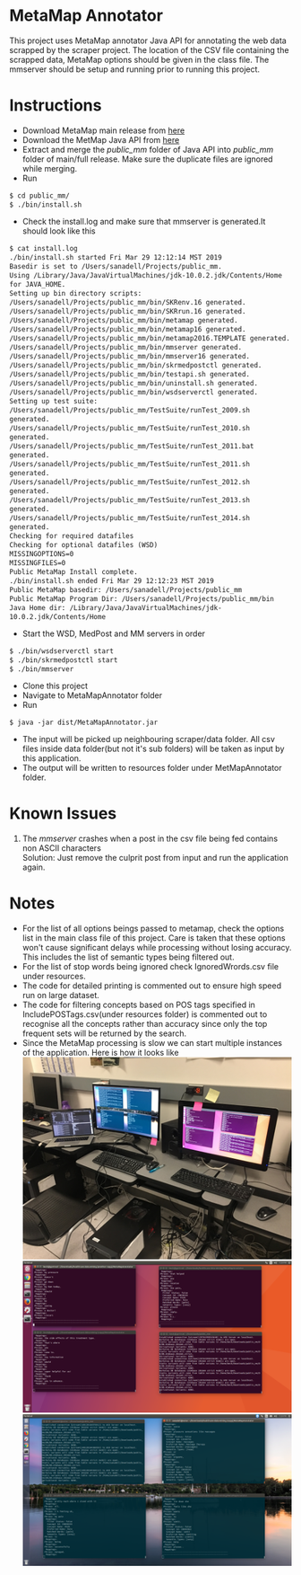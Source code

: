 # MetaMap Annotator
This project uses MetaMap annotator Java API for annotating the web data scrapped by the scraper project.
The location of the CSV file containing the scrapped data, MetaMap options should be given in the class file.
The mmserver should be setup and running prior to running this project.

# Instructions
* Download MetaMap main release from [here](https://metamap.nlm.nih.gov/MainDownload.shtml)
* Download the MetMap Java API from [here](https://metamap.nlm.nih.gov/JavaApi.shtml)
* Extract and merge the *public_mm* folder of Java API into *public_mm* folder of main/full release. Make sure the duplicate files are ignored while merging.
* Run 
```
$ cd public_mm/
$ ./bin/install.sh
```
* Check the install.log and make sure that mmserver is generated.It should look like this
```
$ cat install.log 
./bin/install.sh started Fri Mar 29 12:12:14 MST 2019
Basedir is set to /Users/sanadell/Projects/public_mm.
Using /Library/Java/JavaVirtualMachines/jdk-10.0.2.jdk/Contents/Home for JAVA_HOME.
Setting up bin directory scripts:
/Users/sanadell/Projects/public_mm/bin/SKRenv.16 generated.
/Users/sanadell/Projects/public_mm/bin/SKRrun.16 generated.
/Users/sanadell/Projects/public_mm/bin/metamap generated.
/Users/sanadell/Projects/public_mm/bin/metamap16 generated.
/Users/sanadell/Projects/public_mm/bin/metamap2016.TEMPLATE generated.
/Users/sanadell/Projects/public_mm/bin/mmserver generated.
/Users/sanadell/Projects/public_mm/bin/mmserver16 generated.
/Users/sanadell/Projects/public_mm/bin/skrmedpostctl generated.
/Users/sanadell/Projects/public_mm/bin/testapi.sh generated.
/Users/sanadell/Projects/public_mm/bin/uninstall.sh generated.
/Users/sanadell/Projects/public_mm/bin/wsdserverctl generated.
Setting up test suite:
/Users/sanadell/Projects/public_mm/TestSuite/runTest_2009.sh generated.
/Users/sanadell/Projects/public_mm/TestSuite/runTest_2010.sh generated.
/Users/sanadell/Projects/public_mm/TestSuite/runTest_2011.bat generated.
/Users/sanadell/Projects/public_mm/TestSuite/runTest_2011.sh generated.
/Users/sanadell/Projects/public_mm/TestSuite/runTest_2012.sh generated.
/Users/sanadell/Projects/public_mm/TestSuite/runTest_2013.sh generated.
/Users/sanadell/Projects/public_mm/TestSuite/runTest_2014.sh generated.
Checking for required datafiles
Checking for optional datafiles (WSD)
MISSINGOPTIONS=0
MISSINGFILES=0
Public MetaMap Install complete.
./bin/install.sh ended Fri Mar 29 12:12:23 MST 2019
Public MetaMap basedir: /Users/sanadell/Projects/public_mm
Public MetaMap Program Dir: /Users/sanadell/Projects/public_mm/bin
Java Home dir: /Library/Java/JavaVirtualMachines/jdk-10.0.2.jdk/Contents/Home
```
* Start the WSD, MedPost and MM servers in order
```
$ ./bin/wsdserverctl start
$ ./bin/skrmedpostctl start
$ ./bin/mmserver
```
* Clone this project
* Navigate to MetaMapAnnotator folder
* Run
```
$ java -jar dist/MetaMapAnnotator.jar
```
* The input will be picked up neighbouring scraper/data folder. All csv files inside data folder(but not it's sub folders) will be taken as input by this application.
* The output will be written to resources folder under MetMapAnnotator folder.

# Known Issues
1. The *mmserver* crashes when a post in the csv file being fed contains non ASCII characters<br>
Solution: Just remove the culprit post from input and run the application again.

# Notes
* For the list of all options beings passed to metamap, check the options list in the main class file of this project. Care is taken that these options won't cause significant delays while processing without losing accuracy. This includes the list of semantic types being filtered out.
* For the list of stop words being ignored check IgnoredWrords.csv file under resources.
* The code for detailed printing is commented out to ensure high speed run on large dataset.
* The code for filtering concepts based on POS tags specified in IncludePOSTags.csv(under resources folder) is commented out to recognise all the  concepts rather than accuracy since only the top frequent sets will be returned by the search.
* Since the MetaMap processing is slow we can start multiple instances of the application. Here is how it looks like
![Running on Mutiple Systems](screenshot-run-multiple-systems.JPG)
![Running on Mutiple Instances System 1](screenshot-mutiple-instance-run-1.png)
![Running on Mutiple Instances System 2](screenshot-multiple-instance-run-2.png)
